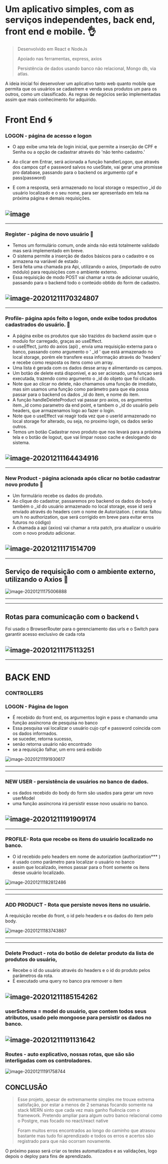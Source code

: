 



# Um aplicativo simples, com as serviços independentes, back end, front end e mobile.  :ok_hand:

> Desenvolvido em React e NodeJs 
>
> Apoiado nas ferramentas, express, axios
>
> Persistência de dados usando banco não relacional, Mongo db, via atlas. 
>

A ideia inicial foi desenvolver um aplicativo tanto web quanto mobile que permita que os usuários se cadastrem e venda seus produtos um para os outros, como um classificado. As regras de negócios serão implementadas assim que mais conhecimento for adquirido.
 


# Front End  :cyclone:
 
### LOGON - página de acesso e logon

- O app exibe uma tela de login inicial, que permite a inserção de CPF e Senha ou a opção de cadastrar através do 'não tenho cadastro.'

- Ao clicar em Entrar,  será acionada a função handlerLogon, que através dos campos cpf e password salvos no useState, vai gerar uma promisse pro database, passando para o backend os argumento  cpf e pass(password) 

- E com a resposta, será armazenado no local storage o respectivo _id do usuário localizado e o seu nome, para ser apresentado em tela na próxima página e demais requisições.

  

#### 

![image](https://user-images.githubusercontent.com/68745408/101971668-ecce8480-3c11-11eb-9c82-8707644c0021.png)
--------------

------------
 
### Register - página de novo usuário  :construction_worker:

- Temos um formulário comum, onde ainda não está totalmente validado mas será implementado em breve.
- O sistema permite a inserção  de dados básicos para o cadastro e os armazena na variável de estado . 
- Será feita uma chamada pra Api, utilizando o axios, (importado de outro módulo) para requisições com o ambiente externo. 
- Essa requisição de modo POST vai chamar a rota de adicionar usuário, passando para o backend todo o conteúdo obtido do form de cadastro.

![image-20201211170324807](https://user-images.githubusercontent.com/68745408/101971740-446cf000-3c12-11eb-8ccd-80302173ec5d.png)
------------------

-----------



### Profile- página após feito o logon, onde exibe todos produtos cadastrados do usuário.  :mag_right:

- A página exibe os produtos que são trazidos do backend assim que o modulo for carregado, graças ao useEffect.
- o useEffect, junto do axios (api) , envia uma requisição externa para o banco, passando como argumento  o ' _id ' que está armazenado no local storage, porém ele transfere essa informação através do 'headers' e recebe como resposta os itens como um array.
- Uma lista é gerada com os dados desse array e alimentando os campos.
- Um botão de delete está disponivel, e ao ser acionado, uma funçao será executada, trazendo como argumento o _id do objeto que foi clicado. 
- Note que ao clicar no delete, não chamamos uma função de imediato, mas sim usamos uma função como parâmetro para que ela possa passar para o backend os dados _id do item, e nome do item.
- A função handleDeleteProduct vai passar pro axios, os argumentos item._id como parametro da end point, e tambem o _id do usuário pelo headers, que armazenamos logo ao fazer o login.
- Note que o useEffect vai reagir toda vez que o userId armazenado no local storage for alterado, ou seja, no proximo login, os dados serão outros.
- Temos um botão Cadastrar novo produto que nos levará para a próxima tela e o botão de logout, que vai limpar nosso cache e deslogando do sistema.

 ![image-20201211164434916](https://user-images.githubusercontent.com/68745408/101971738-42a32c80-3c12-11eb-9900-d53558aaf3f9.png)
---------

-------



### New Product - página acionada após clicar no botão cadastrar novo produto :hammer:

- Um formulário recebe os dados do produto.
- Ao clique do cadastrar, passaremos pro backend os dados do body e também o _id do usuário armazenado no local storage, esse  id será enviado através do headers com o nome de Autorization.  ( errata: faltou um h no authorization, que será corrigido em breve para evitar erros futuros no código)
- A chamada a api (axios) vai chamar a rota patch, pra atualizar o usuário com o novo produto adicionar.

![image-20201211171514709](https://user-images.githubusercontent.com/68745408/101971743-459e1d00-3c12-11eb-8143-d7dec42e26fb.png)
------------

-------------



## Serviço de requisição com o ambiente externo, utilizando o Axios :satellite:

![image-20201211175006888](https://user-images.githubusercontent.com/68745408/101971684-0b348000-3c12-11eb-9314-836bf2e5cb87.png)

---

---



## Rotas para comunicação com o backend  :telephone_receiver:

Foi usado o BrowserRouter para o gerenciamento das urls e o Switch para garantir acesso exclusivo de cada rota

![image-20201211175113251](https://user-images.githubusercontent.com/68745408/101971685-0cfe4380-3c12-11eb-919a-b6ed6911f59a.png)
----

-----------

# BACK END



### CONTROLLERS

###   LOGON -  Página de logon

- É recebido do front end, os argumentos login e pass e chamando uma função assíncrona de pesquisa no banco
- Essa pesquisa vai localizar o usuário cujo cpf e password coincida com os dados informados.
- se suceder, retorna sucesso,
- senão retorna usuário não encontrado
- se a requisição falhar, um erro será exibido

![image-20201211191930617](https://user-images.githubusercontent.com/68745408/101971721-328b4d00-3c12-11eb-86fe-9166dcfb014b.png)

-----

-----------



### NEW USER - persistência de usuários no banco de dados.

- os dados recebido do body do form são usados para gerar um novo userModel
- uma função assincrona irá persistir essse novo usuário no banco.

![image-20201211191909174](https://user-images.githubusercontent.com/68745408/101971720-31f2b680-3c12-11eb-9d77-9f3578e17998.png)
----

-----



### PROFILE- Rota que recebe os itens do usuário localizado no banco.

- O id recebido pelo headers em nome de autorization (authorization*** ) é usado como parâmetro para localizar o usuário no banco
- assim que localizado, iremos passar para o front somente os itens desse usuário localizado.


![image-20201211182812486](https://user-images.githubusercontent.com/68745408/101971695-1a1b3280-3c12-11eb-9c04-35699a371aa7.png)

--------

------------

### ADD PRODUCT - Rota que persiste novos itens no usuário.

A requisição recebe do front, o id pelo headers e os dados do item pelo body.

![image-20201211183743887](https://user-images.githubusercontent.com/68745408/101971699-1daeb980-3c12-11eb-8863-7b65895004ba.png)

----

---

### Delete Product - rota do botão de deletar produto da lista de produtos do usuário,

- Recebe o id do usuário através do headers e o id do produto pelos parâmetros da rota.
- É executado uma query no banco pra remover o item 

 
 ![image-20201211185154262](https://user-images.githubusercontent.com/68745408/101971709-2901e500-3c12-11eb-9529-fb986ce952a6.png)
----

### userSchema = model do usuário, que contem todos seus atributos, usado pelo mongoose  para persistir os dados no banco.


 ![image-20201211191131642](https://user-images.githubusercontent.com/68745408/101971711-2acba880-3c12-11eb-983b-6b780fc3c88b.png)
----

### Routes - auto explicativo, nossas rotas, que são são interligadas com os controladores.
 
 ![image-20201211191758744](https://user-images.githubusercontent.com/68745408/101971716-2f905c80-3c12-11eb-8943-d35d99f9f44c.png)




## CONCLUSÃO

> Esse projeto, apesar de extremamente simples me trouxe extrema satisfação, por estar a menos de 2 semanas focando somente na stack MERN sinto que cada vez mais ganho fluência com o framework. Pretendo ampliar para algum outro banco relacional como o Postgre, mas focado no react/react native
>
> Foram muitos erros encontrados ao longo do caminho que atrasou bastante mas tudo foi aprendizado e todos os erros e acertos são registrado para que não ocorram novamente.

O próximo passo será criar os testes automatizados e as validações, logo depois o deploy para fins de aprendizado.

